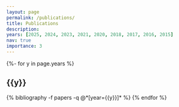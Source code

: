```yaml
---
layout: page
permalink: /publications/
title: Publications
description:
years: [2025, 2024, 2023, 2021, 2020, 2018, 2017, 2016, 2015]
nav: true
importance: 3
---
```

<!-- _pages/publications.md -->
<div class="publications">

{%- for y in page.years %}
  <h2 class="year">{{y}}</h2>
  {% bibliography -f papers -q @*[year={{y}}]* %}
{% endfor %}

</div>

